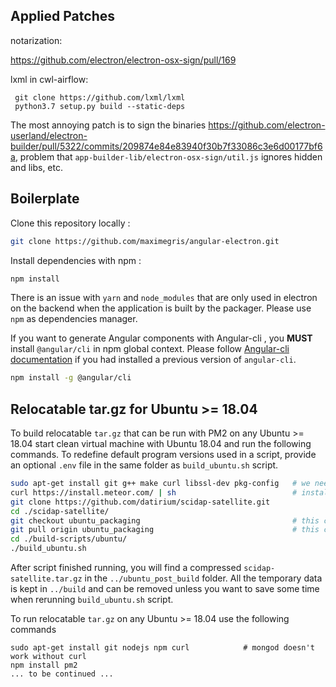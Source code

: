 ## Applied Patches

notarization:

https://github.com/electron/electron-osx-sign/pull/169


lxml in cwl-airflow:

```
 git clone https://github.com/lxml/lxml
 python3.7 setup.py build --static-deps
```

The most annoying patch is to sign the binaries https://github.com/electron-userland/electron-builder/pull/5322/commits/209874e84e83940f30b7f33086c3e6d00177bf6a, problem that `app-builder-lib/electron-osx-sign/util.js` ignores hidden and libs, etc.


## Boilerplate

Clone this repository locally :

``` bash
git clone https://github.com/maximegris/angular-electron.git
```

Install dependencies with npm :

``` bash
npm install
```

There is an issue with `yarn` and `node_modules` that are only used in electron on the backend when the application is built by the packager. Please use `npm` as dependencies manager.


If you want to generate Angular components with Angular-cli , you **MUST** install `@angular/cli` in npm global context.
Please follow [Angular-cli documentation](https://github.com/angular/angular-cli) if you had installed a previous version of `angular-cli`.

``` bash
npm install -g @angular/cli
```

## Relocatable **tar.gz** for Ubuntu >= 18.04

To build relocatable `tar.gz` that can be run with PM2 on any Ubuntu >= 18.04 start clean virtual machine with Ubuntu 18.04
and run the following commands. To redefine default program versions used in a script, provide an optional `.env` file in the same folder as `build_ubuntu.sh` script.

```bash
sudo apt-get install git g++ make curl libssl-dev pkg-config   # we need libssl-dev and pkg-config for aria2c to be compiled --with-openssl
curl https://install.meteor.com/ | sh                          # installing meteor with its own node for building BioWardrobe-NG
git clone https://github.com/datirium/scidap-satellite.git
cd ./scidap-satellite/
git checkout ubuntu_packaging                                  # this can be skipped when PR is merged
git pull origin ubuntu_packaging                               # this can be skipped when PR is merged
cd ./build-scripts/ubuntu/
./build_ubuntu.sh
```

After script finished running, you will find a compressed `scidap-satellite.tar.gz` in the `../ubuntu_post_build` folder. All the temporary data is kept in `../build` and can be removed unless you want to save some time when rerunning `build_ubuntu.sh` script.

To run relocatable `tar.gz` on any Ubuntu >= 18.04 use the following commands
```
sudo apt-get install git nodejs npm curl            # mongod doesn't work without curl
npm install pm2
... to be continued ...
```
